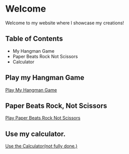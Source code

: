 # Welcome

Welcome to my website where I showcase my creations!

## Table of Contents
- My Hangman Game
- Paper Beats Rock Not Scissors
- Calculator

## Play my Hangman Game
[Play My Hangman Game](/my-hangman-game)

## Paper Beats Rock, Not Scissors
[Play Paper Beats Rock Not Scissors](/pbrns/paperbeatsrocknotscissors)

## Use my calculator. 
[Use the Calculator(not fully done.)](/calculat0r)
